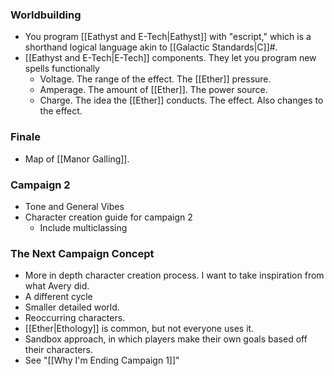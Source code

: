 ### Worldbuilding
- You program [[Eathyst and E-Tech|Eathyst]] with "escript," which is a shorthand logical language akin to [[Galactic Standards|C]]#.
- [[Eathyst and E-Tech|E-Tech]] components. They let you program new spells functionally
	- Voltage. The range of the effect. The [[Ether]] pressure.
	- Amperage. The amount of [[Ether]]. The power source.
	- Charge. The idea the [[Ether]] conducts. The effect. Also changes to the effect. 
### Finale
- Map of [[Manor Galling]]. 

### Campaign 2
- Tone and General Vibes
- Character creation guide for campaign 2
	- Include multiclassing

### The Next Campaign Concept
- More in depth character creation process. I want to take inspiration from what Avery did.
- A different cycle
- Smaller detailed world.
- Reoccurring characters.
- [[Ether|Ethology]] is common, but not everyone uses it. 
- Sandbox approach, in which players make their own goals based off their characters. 
- See "[[Why I'm Ending Campaign 1]]"